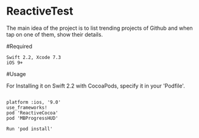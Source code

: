 # ReactiveTest

The main idea of the project is to list trending projects of Github and when tap on one of them, show their details.

#Required

    Swift 2.2, Xcode 7.3
    iOS 9+



#Usage

For Installing it on Swift 2.2 with CocoaPods, specify it in your 'Podfile'.
```

platform :ios, '9.0'
use_frameworks!
pod 'ReactiveCocoa'
pod 'MBProgressHUD'

Run 'pod install'

